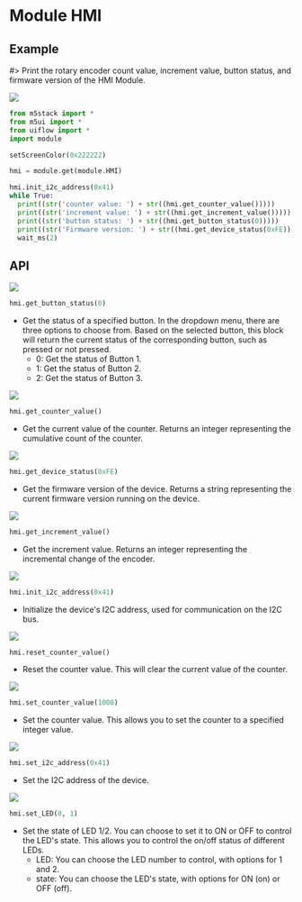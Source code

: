 # Module HMI

## Example

#> Print the rotary encoder count value, increment value, button status, and firmware version of the HMI Module.

<img class="blockly_svg" src="https://m5stack.oss-cn-shenzhen.aliyuncs.com/resource/docs/static/assets/img/uiflow/blockly/modules/hmi/uiflow_block_hmi_demo.svg">

```python
from m5stack import *
from m5ui import *
from uiflow import *
import module

setScreenColor(0x222222)

hmi = module.get(module.HMI)

hmi.init_i2c_address(0x41)
while True:
  print((str('counter value: ') + str((hmi.get_counter_value()))))
  print((str('increment value: ') + str((hmi.get_increment_value()))))
  print((str('button status: ') + str((hmi.get_button_status(0)))))
  print((str('Firmware version: ') + str((hmi.get_device_status(0xFE)))))
  wait_ms(2)
```

## API

<img class="blockly_svg" src="https://m5stack.oss-cn-shenzhen.aliyuncs.com/resource/docs/static/assets/img/uiflow/blockly/modules/hmi/uiflow_block_module_hmi_get_button_status.svg">

```python
hmi.get_button_status(0)
```

- Get the status of a specified button. In the dropdown menu, there are three options to choose from. Based on the selected button, this block will return the current status of the corresponding button, such as pressed or not pressed.
  - 0: Get the status of Button 1.
  - 1: Get the status of Button 2.
  - 2: Get the status of Button 3.

<img class="blockly_svg" src="https://m5stack.oss-cn-shenzhen.aliyuncs.com/resource/docs/static/assets/img/uiflow/blockly/modules/hmi/uiflow_block_module_hmi_get_counter.svg">

```python
hmi.get_counter_value()
```

- Get the current value of the counter. Returns an integer representing the cumulative count of the counter.

<img class="blockly_svg" src="https://m5stack.oss-cn-shenzhen.aliyuncs.com/resource/docs/static/assets/img/uiflow/blockly/modules/hmi/uiflow_block_module_hmi_get_device_status.svg">

```python
hmi.get_device_status(0xFE)
```

- Get the firmware version of the device. Returns a string representing the current firmware version running on the device.

<img class="blockly_svg" src="https://m5stack.oss-cn-shenzhen.aliyuncs.com/resource/docs/static/assets/img/uiflow/blockly/modules/hmi/uiflow_block_module_hmi_get_increment.svg">

```python
hmi.get_increment_value()
```

- Get the increment value. Returns an integer representing the incremental change of the encoder.

<img class="blockly_svg" src="https://m5stack.oss-cn-shenzhen.aliyuncs.com/resource/docs/static/assets/img/uiflow/blockly/modules/hmi/uiflow_block_module_hmi_init.svg">

```python
hmi.init_i2c_address(0x41)
```

- Initialize the device's I2C address, used for communication on the I2C bus.

<img class="blockly_svg" src="https://m5stack.oss-cn-shenzhen.aliyuncs.com/resource/docs/static/assets/img/uiflow/blockly/modules/hmi/uiflow_block_module_hmi_reset_counter.svg">

```python
hmi.reset_counter_value()
```

- Reset the counter value. This will clear the current value of the counter.

<img class="blockly_svg" src="https://m5stack.oss-cn-shenzhen.aliyuncs.com/resource/docs/static/assets/img/uiflow/blockly/modules/hmi/uiflow_block_module_hmi_set_counter.svg">

```python
hmi.set_counter_value(1000)
```

- Set the counter value. This allows you to set the counter to a specified integer value.

<img class="blockly_svg" src="https://m5stack.oss-cn-shenzhen.aliyuncs.com/resource/docs/static/assets/img/uiflow/blockly/modules/hmi/uiflow_block_module_hmi_set_i2c_address.svg">

```python
hmi.set_i2c_address(0x41)
```

- Set the I2C address of the device.

<img class="blockly_svg" src="https://m5stack.oss-cn-shenzhen.aliyuncs.com/resource/docs/static/assets/img/uiflow/blockly/modules/hmi/uiflow_block_module_hmi_set_led.svg">

```python
hmi.set_LED(0, 1)
```

- Set the state of LED 1/2. You can choose to set it to ON or OFF to control the LED's state. This allows you to control the on/off status of different LEDs.
  - LED: You can choose the LED number to control, with options for 1 and 2.
  - state: You can choose the LED's state, with options for ON (on) or OFF (off).